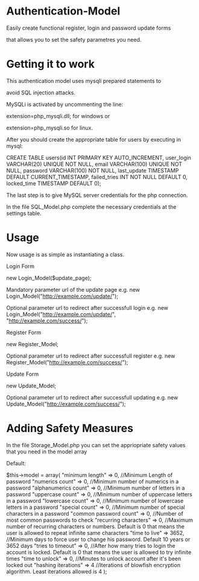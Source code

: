 # Authentication-Model
Easily create functional register, login and password update forms

that allows you to set the safety parametres you need.

# Getting it to work
This authentication model uses mysqli prepared statements to

avoid SQL injection attacks. 

MySQLi is activated by uncommenting the line:

extension=php_mysqli.dll; for windows or

extension=php_mysqli.so for linux.

After you should create the appropriate table for users by executing in mysql:

CREATE TABLE users(id INT PRIMARY KEY AUTO_INCREMENT, user_login VARCHAR(20) UNIQUE NOT NULL, email VARCHAR(100) UNIQUE NOT NULL, password VARCHAR(100) NOT NULL, last_update TIMESTAMP DEFAULT CURRENT_TIMESTAMP, failed_tries INT NOT NULL DEFAULT 0, locked_time TIMESTAMP DEFAULT 0);

The last step is to give MySQL server credentials for the php connection.

In the file SQL_Model.php complete the necessary credentials at the settings table.

# Usage

Now usage is as simple as instantiating a class.

Login Form

new Login_Model($update_page);

Mandatory parameter url of the update page e.g. new Login_Model("http://example.com/update/");

Optional parameter url to redirect after successfull login e.g. new Login_Model("http://example.com/update/", "http://example.com/success/");

Register Form

new Register_Model;

Optional parameter url to redirect after successfull register e.g. new Register_Model("http://example.com/success/");

Update Form

new Update_Model;

Optional parameter url to redirect after successfull updating e.g. new Update_Model("http://example.com/success/");

# Adding Safety Measures

In the file Storage_Model.php you can set the appriopriate safety values that you need in the model array

Default:

$this->model = array(
            "minimum length" => 0, //Minimum Length of password
            "numerics count" => 0, //Minimum number of numerics in a password
            "alphanumerics count" => 0, //Minimum number of letters in a password
            "uppercase count" => 0, //Minimum number of uppercase letters in a password
            "lowercase count" => 0, //Minimum number of lowercase letters in a password
            "special count" => 0, //Minimum number of special characters in a password
            "common password count" => 0, //Number of most common passwords to check
            "recurring characters" => 0, //Maximum number of recurring characters or numbers. Default is 0 that means the user is allowed to repeat infinite same characters
            "time to live" => 3652, //Minimum days to force user to change his password. Default 10 years or 3652 days
            "tries to timeout" => 0, //After how many tries to login the account is locked. Default is 0 that means the user is allowed to try infinite times
            "time to unlock" => 0, //Minutes to unlock account after it's been locked out
            "hashing iterations" => 4 //Iterations of blowfish encryption algorithm. Least iterations allowed is 4
        );
